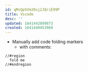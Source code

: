 ```yaml
---
id: qMsQp5Vm20xj2JQriE99P
title: Vscode
desc: ''
updated: 1641442089873
created: 1641440453969
---
```


- Manually add code folding markers
    - with comments:

```
//#region
  fold me
//#endregion
```

